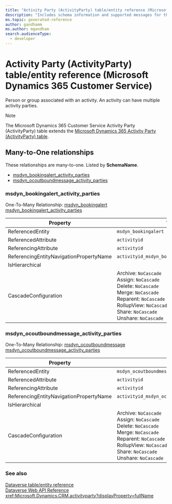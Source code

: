 ```yaml
---
title: "Activity Party (ActivityParty) table/entity reference (Microsoft Dynamics 365 Customer Service)"
description: "Includes schema information and supported messages for the Activity Party (ActivityParty) table/entity with Microsoft Dynamics 365 Customer Service."
ms.topic: generated-reference
author: gandhamm
ms.author: mgandham
search.audienceType: 
  - developer
---
```


# Activity Party (ActivityParty) table/entity reference (Microsoft Dynamics 365 Customer Service)

Person or group associated with an activity. An activity can have multiple activity parties.

> [!NOTE]
> The Microsoft Dynamics 365 Customer Service Activity Party (ActivityParty) table extends the [Microsoft Dynamics 365 Activity Party (ActivityParty) table](/dynamics365/developer/reference/entities/activityparty).




## Many-to-One relationships

These relationships are many-to-one. Listed by **SchemaName**.

- [msdyn_bookingalert_activity_parties](#BKMK_msdyn_bookingalert_activity_parties)
- [msdyn_ocoutboundmessage_activity_parties](#BKMK_msdyn_ocoutboundmessage_activity_parties)

### <a name="BKMK_msdyn_bookingalert_activity_parties"></a> msdyn_bookingalert_activity_parties

One-To-Many Relationship: [msdyn_bookingalert msdyn_bookingalert_activity_parties](msdyn_bookingalert.md#BKMK_msdyn_bookingalert_activity_parties)

|Property|Value|
|---|---|
|ReferencedEntity|`msdyn_bookingalert`|
|ReferencedAttribute|`activityid`|
|ReferencingAttribute|`activityid`|
|ReferencingEntityNavigationPropertyName|`activityid_msdyn_bookingalert_activityparty`|
|IsHierarchical||
|CascadeConfiguration|Archive: `NoCascade`<br />Assign: `NoCascade`<br />Delete: `NoCascade`<br />Merge: `NoCascade`<br />Reparent: `NoCascade`<br />RollupView: `NoCascade`<br />Share: `NoCascade`<br />Unshare: `NoCascade`|

### <a name="BKMK_msdyn_ocoutboundmessage_activity_parties"></a> msdyn_ocoutboundmessage_activity_parties

One-To-Many Relationship: [msdyn_ocoutboundmessage msdyn_ocoutboundmessage_activity_parties](msdyn_ocoutboundmessage.md#BKMK_msdyn_ocoutboundmessage_activity_parties)

|Property|Value|
|---|---|
|ReferencedEntity|`msdyn_ocoutboundmessage`|
|ReferencedAttribute|`activityid`|
|ReferencingAttribute|`activityid`|
|ReferencingEntityNavigationPropertyName|`activityid_msdyn_ocoutboundmessage_activityparty`|
|IsHierarchical||
|CascadeConfiguration|Archive: `NoCascade`<br />Assign: `NoCascade`<br />Delete: `NoCascade`<br />Merge: `NoCascade`<br />Reparent: `NoCascade`<br />RollupView: `NoCascade`<br />Share: `NoCascade`<br />Unshare: `NoCascade`|



### See also

[Dataverse table/entity reference](/power-apps/developer/data-platform/reference/about-entity-reference)  
[Dataverse Web API Reference](/power-apps/developer/data-platform/webapi/reference/about)   
<xref:Microsoft.Dynamics.CRM.activityparty?displayProperty=fullName>

